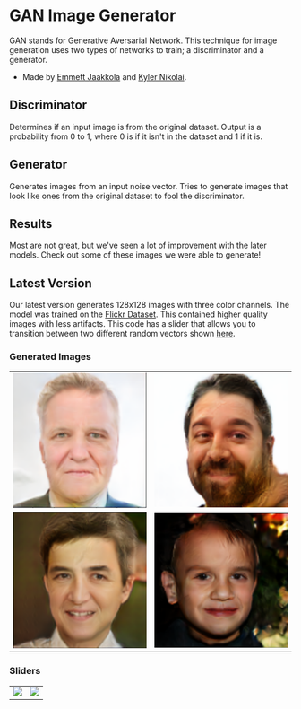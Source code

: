 # GAN Image Generator
GAN stands for Generative Aversarial Network.
This technique for image generation uses two types of networks to train; a discriminator and a generator.
- Made by [Emmett Jaakkola](https://www.linkedin.com/in/emmett-jaakkola-234667208/) and [Kyler Nikolai](https://www.linkedin.com/in/kylernikolai/).
## Discriminator
Determines if an input image is from the original dataset. Output is a probability from 0 to 1, where 0 is if it isn't in the dataset and 1 if it is.
## Generator
Generates images from an input noise vector. Tries to generate images that look like ones from the original dataset to fool the discriminator.
## Results
Most are not great, but we've seen a lot of improvement with the later models. Check out some of these images we were able to generate!
## Latest Version
Our latest version generates 128x128 images with three color channels. The model was trained on the
[Flickr Dataset](https://drive.google.com/drive/folders/1u2xu7bSrWxrbUxk-dT-UvEJq8IjdmNTP). This contained
higher quality images with less artifacts. This code has a slider that allows you to transition between two different random vectors shown [here](#sliders).

### Generated Images
<table>
  <tr>
    <td><img src="Images/face4.png" width="100%"/></td>
    <td><img src="Images/face5.png" width="100%"/></td>
  </tr>
  <tr>
    <td><img src="Images/face6.png" width="100%"/></td>
    <td><img src="Images/face7.png" width="100%"/></td>
  </tr>
</table>

### Sliders <a id="sliders"></a>
<table>
  <tr>
    <td><img src="Images/slider0.gif" width="100%"/></td>
    <td><img src="Images/slider1.gif" width="100%"/></td>
  </tr>
  <tr>
</table>